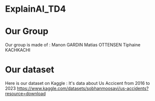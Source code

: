 # ExplainAI_TD4

# Our Group

Our group is made of :
Manon GARDIN
Matias OTTENSEN
Tiphaine KACHKACHI

# Our dataset

Here is our dataset on Kaggle : It's data about Us Accicent from 2016 to 2023
https://www.kaggle.com/datasets/sobhanmoosavi/us-accidents?resource=download
